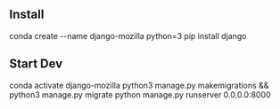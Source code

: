 Install
-------
conda create --name django-mozilla python=3
pip install django

Start Dev
---------
conda activate django-mozilla
python3 manage.py makemigrations && python3 manage.py migrate
python manage.py runserver 0.0.0.0:8000
